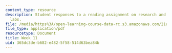 ```yaml
---
content_type: resource
description: Student responses to a reading assignment on research and development
  labs.
file: /media/https%3A/open-learning-course-data-rc.s3.amazonaws.com/21a-850j-the-anthropology-of-cybercultures-spring-2009/365dc3deb682e4825f58514d63bea84b_MIT21A_850Js09_week11.pdf
file_type: application/pdf
resourcetype: Document
title: Week 11
uid: 365dc3de-b682-e482-5f58-514d63bea84b
---
```

